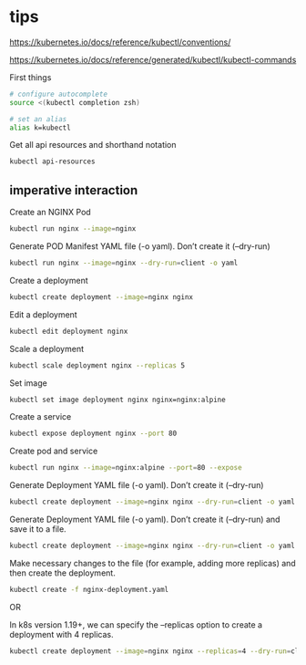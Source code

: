 # tips

https://kubernetes.io/docs/reference/kubectl/conventions/

https://kubernetes.io/docs/reference/generated/kubectl/kubectl-commands

First things

```sh
# configure autocomplete
source <(kubectl completion zsh)

# set an alias
alias k=kubectl
```

Get all api resources and shorthand notation

```sh
kubectl api-resources
```

## imperative interaction

Create an NGINX Pod

```sh
kubectl run nginx --image=nginx
```

Generate POD Manifest YAML file (-o yaml). Don’t create it (–dry-run)

```sh
kubectl run nginx --image=nginx --dry-run=client -o yaml
```

Create a deployment

```sh
kubectl create deployment --image=nginx nginx
```

Edit a deployment

```sh
kubectl edit deployment nginx
```

Scale a deployment

```sh
kubectl scale deployment nginx --replicas 5
```

Set image

```sh
kubectl set image deployment nginx nginx=nginx:alpine
```

Create a service

```sh
kubectl expose deployment nginx --port 80
```

Create pod and service

```sh
kubectl run nginx --image=nginx:alpine --port=80 --expose
```

Generate Deployment YAML file (-o yaml). Don’t create it (–dry-run)

```sh
kubectl create deployment --image=nginx nginx --dry-run=client -o yaml
```

Generate Deployment YAML file (-o yaml). Don’t create it (–dry-run) and save it to a file.

```sh
kubectl create deployment --image=nginx nginx --dry-run=client -o yaml > nginx-deployment.yaml
```

Make necessary changes to the file (for example, adding more replicas) and then create the deployment.

```sh
kubectl create -f nginx-deployment.yaml
```

OR

In k8s version 1.19+, we can specify the –replicas option to create a deployment with 4 replicas.

```sh
kubectl create deployment --image=nginx nginx --replicas=4 --dry-run=client -o yaml > nginx-deployment.yaml
```
